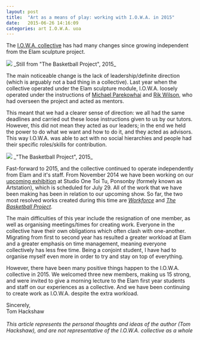 ```yaml
---
layout: post
title:  "Art as a means of play: working with I.O.W.A. in 2015"
date:   2015-06-26 14:16:09
categories: art I.O.W.A. uoa
---
```


The [I.O.W.A. collective][iowa] has had many changes since growing independent from the Elam sculpture project.

<img src="https://farm1.staticflickr.com/369/19064716712_dba477de1a_c.jpg">
_Still from "The Basketball Project", 2015_

The main noticeable change is the lack of leadership/definite direction (which is arguably not a bad thing in a collective). Last year when the collective operated under the Elam sculpture module, I.O.W.A. loosely operated under the instructions of [Michael Parekowhai][mp] and [Rik Wilson][rw], who had overseen the project and acted as mentors.

This meant that we had a clearer sense of direction: we all had the same deadlines and carried out these loose instructions given to us by our tutors. However, this did not mean they acted as our leaders; in the end we held the power to do what we want and how to do it, and they acted as advisors. This way I.O.W.A. was able to act with no social hierarchies and people had their specific roles/skills for contribution. 

<img src="https://farm1.staticflickr.com/356/19073400501_cbd42d2e72_c.jpg">
_"The Basketball Project", 2015_

Fast-forward to 2015, and the collective continued to operate independently from Elam and it's staff. From November 2014 we have been working on our [upcoming exhibition][up] at Studio One Toi Tu, Ponsonby (formely known as Artstation), which is scheduled for July 29. All of the work that we have been making has been in relation to our upcoming show. So far, the two most resolved works created during this time are [_Workforce_][wf] and [_The Basketball Project_][bb].

The main difficulties of this year include the resignation of one member, as well as organising meetings/times for creating work. Everyone in the collective have their own obligations which often clash with one-another. Migrating from first to second year has resulted a greater workload at Elam and a greater emphasis on time management, meaning everyone collectively has less free time. Being a conjoint student, I have had to organise myself even more in order to try and stay on top of everything.

However, there have been many positive things happen to the I.O.W.A. collective in 2015. We welcomed three new members, making us 15 strong, and were invited to give a morning lecture to the Elam first year students and staff on our experiences as a collective. And we have been continuing to create work as I.O.W.A. despite the extra workload.

Sincerely,
<br>
Tom Hackshaw
<br><br>
_This article represents the personal thoughts and ideas of the author (Tom Hackshaw), and are *not* representative of the I.O.W.A. collective as a whole_









[iowa]: http://io-wa.me
[up]: http://www.eventfinder.co.nz/2015/i-o-w-a-collective-its-ok-were-artists/auckland/ponsonby
[wf]: https://tomhackshaw.com/exhibit/cv.html
[bb]: https://tomhackshaw.com/exhibit/basketball.html
[rw]: https://nz.linkedin.com/pub/rik-wilson/39/28/2a2
[mp]: https://en.wikipedia.org/wiki/Michael_Parekowhai

